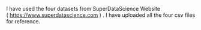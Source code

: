 I have used the four datasets from SuperDataScience Website  
( https://www.superdatascience.com ) . I have uploaded all the four csv files for reference.

